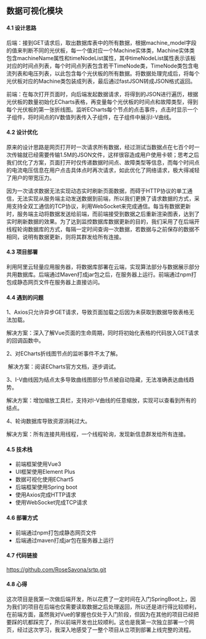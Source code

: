 ## 数据可视化模块

#### 4.1	设计思路

后端：接到GET请求后，取出数据库表中的所有数据，根据machine_model字段的值来判断不同的光伏板，每一个值对应一个Machine实体类，Machine实体类包含machineName属性和timeNodeList属性，其中timeNodeList属性表示该板对应的时间点列表，每个时间点列表包含若干TimeNode类，TimeNode类包含电流列表和电压列表，以此包含每个光伏板的所有数据。将数据处理完成后，将每个光伏板对应的Machine类包装成列表，最后通过fastJSON转成JSON格式返回。

前端：在每次打开页面时，向后端发起数据请求，将得到的JSON进行遍历，根据光伏板的数量初始化ECharts表格，再变量每个光伏板的时间点和故障类型，得到每个光伏板的第一张折线图。监听ECharts每个节点的点击事件，点击时显示一个子组件，将时间点的IV数值列表传入子组件，在子组件中展示I-V曲线。

#### 4.2	设计优化

原来的设计思路是网页打开时一次请求所有数据，经过测试当数据点在七百个时一次传输就已经需要传输1.5M的JSON文件，这样很容造成用户使用卡顿；思考之后我们优化了方案，页面打开时仅传递数据时间点、故障类型等信息，而每个时间点的电流电压信息在用户点击具体点时再次请求，如此优化了网络请求，极大得减轻了用户的带宽压力。

因为一次请求数据无法实现动态实时刷新页面数据，而碍于HTTP协议的单工通信，无法实现从服务端主动发送数据到前端，所以我们更换了请求数据的方式，采用支持全双工通信的TCP协议，利用WebSocket来完成通信。每当有数据更新时，服务端主动将数据发送给前端，而前端接受到数据之后重新渲染图表，达到了实时刷新数据的效果。为了达到监控数据库数据更新的目的，我们采用了在后端开线程轮询数据库的方式，每隔一定时间查询一次数据，若数据与之前保存的数据不相同，说明有数据更新，则将其群发给所有连接。

#### 4.3	项目部署

利用阿里云轻量应用服务器，将数据库部署在云端，实现算法部分与数据展示部分共用数据库。后端通过Maven打成jar包之后，在服务器上运行。前端通过npm打包成静态网页文件在服务器上直接访问。

#### 4.4	遇到的问题

1、Axios只允许异步GET请求，导致页面加载之后因为未获取到数据导致表格无法加载。

​	解决方案：深入了解Vue页面的生命周期，同时将初始化表格的代码放入GET请求的回调函数中。

2、对ECharts折线图节点的监听事件不太了解。

​	解决方案：阅读ECharts官方文档，逐步调试。

3、I-V曲线因为结点太多导致曲线图部分节点被自动隐藏，无法准确表达曲线趋势。

​	解决方案：增加缩放工具栏，支持对I-V曲线的任意缩放，实现可以查看到所有的结点。

4、轮询数据库导致资源消耗过大。

​	解决方案：所有连接共用线程，一个线程轮询，发现新信息群发给所有连接。

#### 4.5	技术栈

* 前端框架使用Vue3
* UI框架使用Element Plus
* 数据可视化使用EChart5
* 后端框架使用Spring boot
* 使用Axios完成HTTP请求
* 使用WebSocket完成TCP请求

#### 4.6	部署方式

* 前端通过npm打包成静态网页文件
* 后端通过maven打成jar包在服务器上运行

#### 4.7	代码链接

https://github.com/RoseSavona/srtp.git

#### 4.8	心得

这次项目是我第一次做后端开发，所以花费了一定时间在入门SpringBoot上，因为我们的项目在后端也仅需要读取数据之后处理返回，所以还是进行得比较顺利，在前端方面，虽然我对Vue的掌握也仅处于入门阶段，但因为在其他的项目已经把要踩的坑都踩完了，所以前端开发也比较顺利。这也是我第一次独立部署一个网页，经过这次学习，我深入地感受了一整个项目从立项到部署上线完整的流程。

